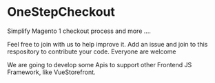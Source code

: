 # OneStepCheckout

Simplify Magento 1 checkout process and more .... 

Feel free to join with us to help improve it. Add an issue and join to this respository to contribute your code. Everyone are welcome

We are going to develop some Apis to support other Frontend JS Framework, like VueStorefront.
